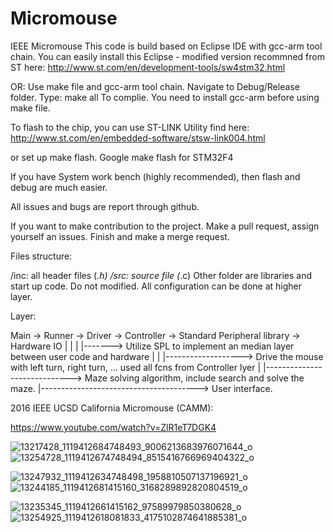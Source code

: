 # Micromouse
IEEE Micromouse
This code is build based on Eclipse IDE with gcc-arm tool chain.
You can easily install this Eclipse - modified version recommned from ST here:
http://www.st.com/en/development-tools/sw4stm32.html

OR:
Use make file and gcc-arm tool chain. 
Navigate to Debug/Release folder. Type:
  make all
To complie. You need to install gcc-arm before using make file.

To flash to the chip, you can use ST-LINK Utility find here:
http://www.st.com/en/embedded-software/stsw-link004.html

or set up make flash. Google make flash for STM32F4

If you have System work bench (highly recommended), then flash and debug are much easier.

All issues and bugs are report through github.

If you want to make contribution to the project. Make a pull request, assign yourself an issues.
Finish and make a merge request.

Files structure:

/inc: all header files (*.h)
/src: source file (*.c)
Other folder are libraries and start up code. Do not modified. All configuration can be done at higher layer.

Layer:

Main -> Runner -> Driver -> Controller -> Standard Peripheral library -> Hardware IO
|         |         |           |-------> Utilize SPL to implement an median layer between user code and hardware
|         |         |-------------------> Drive the mouse with left turn, right turn, ... used all fcns from Controller lyer
|         |-----------------------------> Maze solving algorithm, include search and solve the maze.
|---------------------------------------> User interface.

2016 IEEE UCSD California Micromouse (CAMM):

https://www.youtube.com/watch?v=ZlR1eT7DGK4


![13217428_1119412684748493_9006213683976071644_o](https://user-images.githubusercontent.com/17399214/52556336-1a8ddc80-2da1-11e9-9239-3a01d868f351.jpg)
![13254728_1119412674748494_8515416766969404322_o](https://user-images.githubusercontent.com/17399214/52556339-1b267300-2da1-11e9-924a-cdbe3c65e2e5.jpg)


![13247932_1119412634748498_1958810507137196921_o](https://user-images.githubusercontent.com/17399214/52556333-1a8ddc80-2da1-11e9-9968-96d6779f3ae4.jpg)
![13244185_1119412681415160_3168289892820804519_o](https://user-images.githubusercontent.com/17399214/52556332-1a8ddc80-2da1-11e9-94e3-c79955422922.jpg)


![13235345_1119412661415162_97589979850380628_o](https://user-images.githubusercontent.com/17399214/52556331-1a8ddc80-2da1-11e9-9abc-82f7e3ea8e94.jpg)
![13254925_1119412618081833_4175102874641885381_o](https://user-images.githubusercontent.com/17399214/52556337-1b267300-2da1-11e9-89da-4857ce465a84.jpg)

